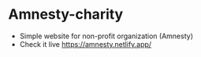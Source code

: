 # Amnesty-charity

- Simple website for non-profit organization (Amnesty)
- Check it live https://amnesty.netlify.app/
